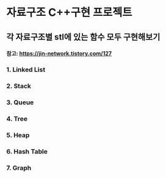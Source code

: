 # 자료구조 C++구현 프로젝트
## 각 자료구조별 stl에 있는 함수 모두 구현해보기
#### 참고: https://jin-network.tistory.com/127
### 1. Linked List
### 2. Stack
### 3. Queue
### 4. Tree
### 5. Heap
### 6. Hash Table
### 7. Graph